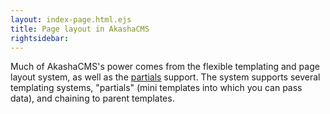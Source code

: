 ```yaml
---
layout: index-page.html.ejs
title: Page layout in AkashaCMS
rightsidebar:
---
```


Much of AkashaCMS's power comes from the flexible templating and page layout system, as well as the [partials](partials.html) support.  The system supports several templating systems, "partials" (mini templates into which you can pass data), and chaining to parent templates.
